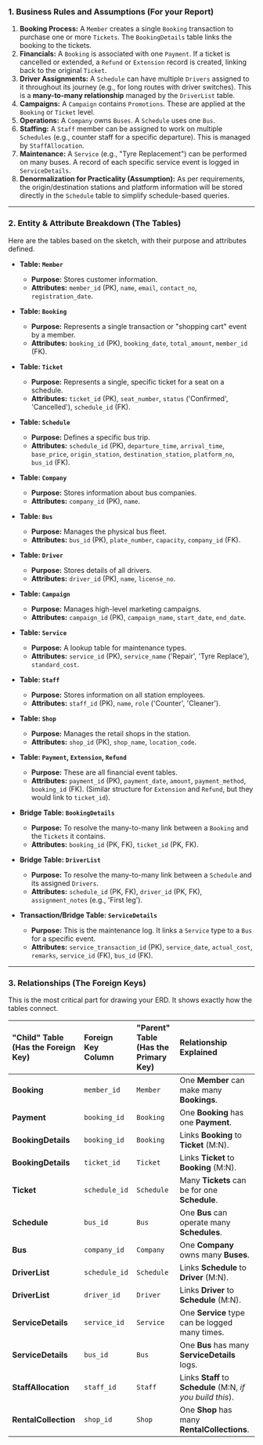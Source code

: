 ### **1. Business Rules and Assumptions (For your Report)**

1.  **Booking Process:** A `Member` creates a single `Booking` transaction to purchase one or more `Tickets`. The `BookingDetails` table links the booking to the tickets.
2.  **Financials:** A `Booking` is associated with one `Payment`. If a ticket is cancelled or extended, a `Refund` or `Extension` record is created, linking back to the original `Ticket`.
3.  **Driver Assignments:** A `Schedule` can have multiple `Drivers` assigned to it throughout its journey (e.g., for long routes with driver switches). This is a **many-to-many relationship** managed by the `DriverList` table.
4.  **Campaigns:** A `Campaign` contains `Promotions`. These are applied at the `Booking` or `Ticket` level.
5.  **Operations:** A `Company` owns `Buses`. A `Schedule` uses one `Bus`.
6.  **Staffing:** A `Staff` member can be assigned to work on multiple `Schedules` (e.g., counter staff for a specific departure). This is managed by `StaffAllocation`.
7.  **Maintenance:** A `Service` (e.g., "Tyre Replacement") can be performed on many buses. A record of each specific service event is logged in `ServiceDetails`.
8.  **Denormalization for Practicality (Assumption):** As per requirements, the origin/destination stations and platform information will be stored directly in the `Schedule` table to simplify schedule-based queries.

---

### **2. Entity & Attribute Breakdown (The Tables)**

Here are the tables based on the sketch, with their purpose and attributes defined.

*   **Table: `Member`**
    *   **Purpose:** Stores customer information.
    *   **Attributes:** `member_id` (PK), `name`, `email`, `contact_no`, `registration_date`.

*   **Table: `Booking`**
    *   **Purpose:** Represents a single transaction or "shopping cart" event by a member.
    *   **Attributes:** `booking_id` (PK), `booking_date`, `total_amount`, `member_id` (FK).

*   **Table: `Ticket`**
    *   **Purpose:** Represents a single, specific ticket for a seat on a schedule.
    *   **Attributes:** `ticket_id` (PK), `seat_number`, `status` ('Confirmed', 'Cancelled'), `schedule_id` (FK).

*   **Table: `Schedule`**
    *   **Purpose:** Defines a specific bus trip.
    *   **Attributes:** `schedule_id` (PK), `departure_time`, `arrival_time`, `base_price`, `origin_station`, `destination_station`, `platform_no`, `bus_id` (FK).

*   **Table: `Company`**
    *   **Purpose:** Stores information about bus companies.
    *   **Attributes:** `company_id` (PK), `name`.

*   **Table: `Bus`**
    *   **Purpose:** Manages the physical bus fleet.
    *   **Attributes:** `bus_id` (PK), `plate_number`, `capacity`, `company_id` (FK).

*   **Table: `Driver`**
    *   **Purpose:** Stores details of all drivers.
    *   **Attributes:** `driver_id` (PK), `name`, `license_no`.

*   **Table: `Campaign`**
    *   **Purpose:** Manages high-level marketing campaigns.
    *   **Attributes:** `campaign_id` (PK), `campaign_name`, `start_date`, `end_date`.

*   **Table: `Service`**
    *   **Purpose:** A lookup table for maintenance types.
    *   **Attributes:** `service_id` (PK), `service_name` ('Repair', 'Tyre Replace'), `standard_cost`.

*   **Table: `Staff`**
    *   **Purpose:** Stores information on all station employees.
    *   **Attributes:** `staff_id` (PK), `name`, `role` ('Counter', 'Cleaner').

*   **Table: `Shop`**
    *   **Purpose:** Manages the retail shops in the station.
    *   **Attributes:** `shop_id` (PK), `shop_name`, `location_code`.

*   **Table: `Payment`, `Extension`, `Refund`**
    *   **Purpose:** These are all financial event tables.
    *   **Attributes:** `payment_id` (PK), `payment_date`, `amount`, `payment_method`, `booking_id` (FK). (Similar structure for `Extension` and `Refund`, but they would link to `ticket_id`).

*   **Bridge Table: `BookingDetails`**
    *   **Purpose:** To resolve the many-to-many link between a `Booking` and the `Tickets` it contains.
    *   **Attributes:** `booking_id` (PK, FK), `ticket_id` (PK, FK).

*   **Bridge Table: `DriverList`**
    *   **Purpose:** To resolve the many-to-many link between a `Schedule` and its assigned `Drivers`.
    *   **Attributes:** `schedule_id` (PK, FK), `driver_id` (PK, FK), `assignment_notes` (e.g., 'First leg').

*   **Transaction/Bridge Table: `ServiceDetails`**
    *   **Purpose:** This is the maintenance log. It links a `Service` type to a `Bus` for a specific event.
    *   **Attributes:** `service_transaction_id` (PK), `service_date`, `actual_cost`, `remarks`, `service_id` (FK), `bus_id` (FK).

---

### **3. Relationships (The Foreign Keys)**

This is the most critical part for drawing your ERD. It shows exactly how the tables connect.

| "Child" Table (Has the Foreign Key) | Foreign Key Column | "Parent" Table (Has the Primary Key) | Relationship Explained |
| :--- | :--- | :--- | :--- |
| **Booking** | `member_id` | `Member` | One **Member** can make many **Bookings**. |
| **Payment** | `booking_id` | `Booking` | One **Booking** has one **Payment**. |
| **BookingDetails** | `booking_id` | `Booking` | Links **Booking** to **Ticket** (M:N). |
| **BookingDetails** | `ticket_id` | `Ticket` | Links **Ticket** to **Booking** (M:N). |
| **Ticket** | `schedule_id` | `Schedule` | Many **Tickets** can be for one **Schedule**. |
| **Schedule** | `bus_id` | `Bus` | One **Bus** can operate many **Schedules**. |
| **Bus** | `company_id` | `Company` | One **Company** owns many **Buses**. |
| **DriverList** | `schedule_id` | `Schedule` | Links **Schedule** to **Driver** (M:N). |
| **DriverList** | `driver_id` | `Driver` | Links **Driver** to **Schedule** (M:N). |
| **ServiceDetails** | `service_id` | `Service` | One **Service** type can be logged many times. |
| **ServiceDetails** | `bus_id` | `Bus` | One **Bus** has many **ServiceDetails** logs. |
| **StaffAllocation** | `staff_id` | `Staff` | Links **Staff** to **Schedule** (M:N, *if you build this*).|
| **RentalCollection**| `shop_id` | `Shop` | One **Shop** has many **RentalCollections**. |
